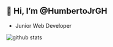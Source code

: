## 👋 Hi, I’m @HumbertoJrGH
- Junior Web Developer

![github stats](https://readme-stats-rbcconlru-humbertojrghs-projects.vercel.app/api/top-langs/?username=HumbertoJrGH&layout=donut-vertical&theme=radical&langs_count=12)

